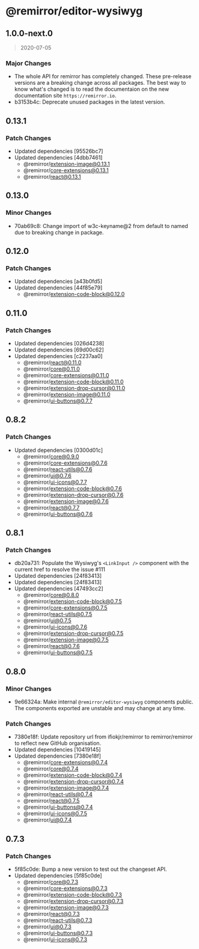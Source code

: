 # @remirror/editor-wysiwyg

## 1.0.0-next.0

> 2020-07-05

### Major Changes

- The whole API for remirror has completely changed. These pre-release versions are a breaking
  change across all packages. The best way to know what's changed is to read the documentaion on the
  new documentation site `https://remirror.io`.
- b3153b4c: Deprecate unused packages in the latest version.

## 0.13.1

### Patch Changes

- Updated dependencies [95526bc7]
- Updated dependencies [4dbb7461]
  - @remirror/extension-image@0.13.1
  - @remirror/core-extensions@0.13.1
  - @remirror/react@0.13.1

## 0.13.0

### Minor Changes

- 70ab69c8: Change import of w3c-keyname@2 from default to named due to breaking change in package.

## 0.12.0

### Patch Changes

- Updated dependencies [a43b0fd5]
- Updated dependencies [44f85e79]
  - @remirror/extension-code-block@0.12.0

## 0.11.0

### Patch Changes

- Updated dependencies [026d4238]
- Updated dependencies [69d00c62]
- Updated dependencies [c2237aa0]
  - @remirror/react@0.11.0
  - @remirror/core@0.11.0
  - @remirror/core-extensions@0.11.0
  - @remirror/extension-code-block@0.11.0
  - @remirror/extension-drop-cursor@0.11.0
  - @remirror/extension-image@0.11.0
  - @remirror/ui-buttons@0.7.7

## 0.8.2

### Patch Changes

- Updated dependencies [0300d01c]
  - @remirror/core@0.9.0
  - @remirror/core-extensions@0.7.6
  - @remirror/react-utils@0.7.6
  - @remirror/ui@0.7.6
  - @remirror/ui-icons@0.7.7
  - @remirror/extension-code-block@0.7.6
  - @remirror/extension-drop-cursor@0.7.6
  - @remirror/extension-image@0.7.6
  - @remirror/react@0.7.7
  - @remirror/ui-buttons@0.7.6

## 0.8.1

### Patch Changes

- db20a731: Populate the Wysiwyg's `<LinkInput />` component with the current href to resolve the
  issue #111
- Updated dependencies [24f83413]
- Updated dependencies [24f83413]
- Updated dependencies [47493cc2]
  - @remirror/core@0.8.0
  - @remirror/extension-code-block@0.7.5
  - @remirror/core-extensions@0.7.5
  - @remirror/react-utils@0.7.5
  - @remirror/ui@0.7.5
  - @remirror/ui-icons@0.7.6
  - @remirror/extension-drop-cursor@0.7.5
  - @remirror/extension-image@0.7.5
  - @remirror/react@0.7.6
  - @remirror/ui-buttons@0.7.5

## 0.8.0

### Minor Changes

- 9e66324a: Make internal `@remirror/editor-wysiwyg` components public. The components exported are
  unstable and may change at any time.

### Patch Changes

- 7380e18f: Update repository url from ifiokjr/remirror to remirror/remirror to reflect new GitHub
  organisation.
- Updated dependencies [10419145]
- Updated dependencies [7380e18f]
  - @remirror/core-extensions@0.7.4
  - @remirror/core@0.7.4
  - @remirror/extension-code-block@0.7.4
  - @remirror/extension-drop-cursor@0.7.4
  - @remirror/extension-image@0.7.4
  - @remirror/react-utils@0.7.4
  - @remirror/react@0.7.5
  - @remirror/ui-buttons@0.7.4
  - @remirror/ui-icons@0.7.5
  - @remirror/ui@0.7.4

## 0.7.3

### Patch Changes

- 5f85c0de: Bump a new version to test out the changeset API.
- Updated dependencies [5f85c0de]
  - @remirror/core@0.7.3
  - @remirror/core-extensions@0.7.3
  - @remirror/extension-code-block@0.7.3
  - @remirror/extension-drop-cursor@0.7.3
  - @remirror/extension-image@0.7.3
  - @remirror/react@0.7.3
  - @remirror/react-utils@0.7.3
  - @remirror/ui@0.7.3
  - @remirror/ui-buttons@0.7.3
  - @remirror/ui-icons@0.7.3
